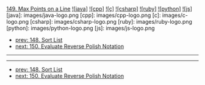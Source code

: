 [149. Max Points on a Line](https://leetcode.com/problems/max-points-on-a-line/)
[![java]](https://github.com/leetcode-study-group/leetcode-java-solutions/blob/master/149-max-points-on-a-line.md)
[![cpp]](https://github.com/leetcode-study-group/leetcode-cpp-solutions/blob/master/149-max-points-on-a-line.md)
[![c]](https://github.com/leetcode-study-group/leetcode-c-solutions/blob/master/149-max-points-on-a-line.md)
[![csharp]](https://github.com/leetcode-study-group/leetcode-csharp-solutions/blob/master/149-max-points-on-a-line.md)
[![ruby]](https://github.com/leetcode-study-group/leetcode-ruby-solutions/blob/master/149-max-points-on-a-line.md)
[![python]](https://github.com/leetcode-study-group/leetcode-python-solutions/blob/master/149-max-points-on-a-line.md)
[![js]](https://github.com/leetcode-study-group/leetcode-js-solutions/blob/master/149-max-points-on-a-line.md)
[java]: images/java-logo.png
[cpp]: images/cpp-logo.png
[c]: images/c-logo.png
[csharp]: images/csharp-logo.png
[ruby]: images/ruby-logo.png
[python]: images/python-logo.png
[js]: images/js-logo.png

- [prev: 148. Sort List](148-sort-list.md)
- [next: 150. Evaluate Reverse Polish Notation](150-evaluate-reverse-polish-notation.md)

---


---

- [prev: 148. Sort List](148-sort-list.md)
- [next: 150. Evaluate Reverse Polish Notation](150-evaluate-reverse-polish-notation.md)
